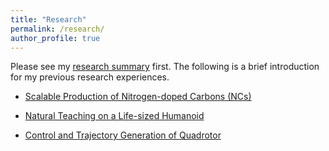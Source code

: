 ```yaml
---
title: "Research"
permalink: /research/
author_profile: true
---
```

Please see my [research summary](https://github.com/Wenbin-Xu/Wenbin-Xu.github.io/blob/master/files/Research%20Summary%20.pdf) first. 
The following is a brief introduction for my previous research experiences.

* [Scalable Production of Nitrogen-doped Carbons (NCs)](https://Wenbin-Xu.github.io/research/nc)

* [Natural Teaching on a Life-sized Humanoid](https://Wenbin-Xu.github.io/research/humanoid)

* [Control and Trajectory Generation of Quadrotor](https://Wenbin-Xu.github.io/research/quadrotor)
